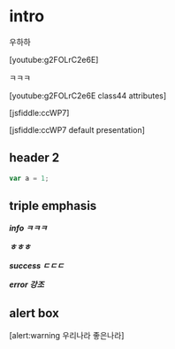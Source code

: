 # intro
우하하

[youtube:g2FOLrC2e6E]

ㅋㅋㅋ

[youtube:g2FOLrC2e6E class44 attributes]

[jsfiddle:ccWP7]

[jsfiddle:ccWP7 default presentation]

## header 2

```js
var a = 1;
```

## triple emphasis

***info ㅋㅋㅋ***

***ㅎㅎㅎ***

***success ㄷㄷㄷ***

***error 강조***

## alert box

[alert:warning 우리나라 좋은나라]